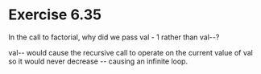 Exercise 6.35
=============

In the call to factorial, why did we pass val - 1 rather than val--?

val-- would cause the recursive call to operate on the current value of val so it would never decrease -- causing an infinite loop.

